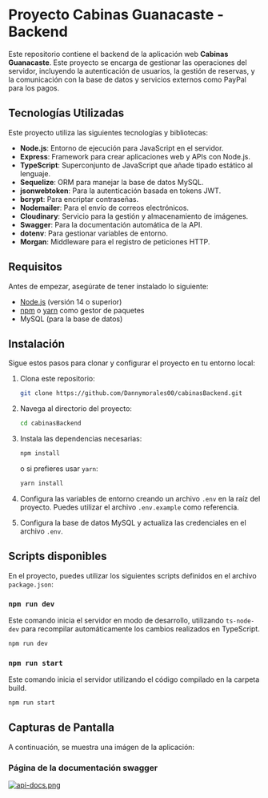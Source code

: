 # Proyecto Cabinas Guanacaste - Backend

Este repositorio contiene el backend de la aplicación web **Cabinas Guanacaste**. Este proyecto se encarga de gestionar las operaciones del servidor, incluyendo la autenticación de usuarios, la gestión de reservas, y la comunicación con la base de datos y servicios externos como PayPal para los pagos.

## Tecnologías Utilizadas

Este proyecto utiliza las siguientes tecnologías y bibliotecas:

- **Node.js**: Entorno de ejecución para JavaScript en el servidor.
- **Express**: Framework para crear aplicaciones web y APIs con Node.js.
- **TypeScript**: Superconjunto de JavaScript que añade tipado estático al lenguaje.
- **Sequelize**: ORM para manejar la base de datos MySQL.
- **jsonwebtoken**: Para la autenticación basada en tokens JWT.
- **bcrypt**: Para encriptar contraseñas.
- **Nodemailer**: Para el envío de correos electrónicos.
- **Cloudinary**: Servicio para la gestión y almacenamiento de imágenes.
- **Swagger**: Para la documentación automática de la API.
- **dotenv**: Para gestionar variables de entorno.
- **Morgan**: Middleware para el registro de peticiones HTTP.

## Requisitos

Antes de empezar, asegúrate de tener instalado lo siguiente:

- [Node.js](https://nodejs.org/) (versión 14 o superior)
- [npm](https://www.npmjs.com/) o [yarn](https://yarnpkg.com/) como gestor de paquetes
- MySQL (para la base de datos)

## Instalación

Sigue estos pasos para clonar y configurar el proyecto en tu entorno local:

1. Clona este repositorio:

    ```bash
    git clone https://github.com/Dannymorales00/cabinasBackend.git
    ```

2. Navega al directorio del proyecto:

    ```bash
    cd cabinasBackend
    ```

3. Instala las dependencias necesarias:

    ```bash
    npm install
    ```

    o si prefieres usar `yarn`:

    ```bash
    yarn install
    ```

4. Configura las variables de entorno creando un archivo `.env` en la raíz del proyecto. Puedes utilizar el archivo `.env.example` como referencia.

5. Configura la base de datos MySQL y actualiza las credenciales en el archivo `.env`.

## Scripts disponibles

En el proyecto, puedes utilizar los siguientes scripts definidos en el archivo `package.json`:

### `npm run dev`

Este comando inicia el servidor en modo de desarrollo, utilizando `ts-node-dev` para recompilar automáticamente los cambios realizados en TypeScript.
```bash
npm run dev

```
### `npm run start`

Este comando inicia el servidor utilizando el código compilado en la carpeta build.
```bash
npm run start

```

## Capturas de Pantalla
A continuación, se muestra una imágen de la aplicación:

### Página de la documentación swagger
[![api-docs.png](https://i.postimg.cc/2yVmtCvX/api-docs.png)](https://postimg.cc/V0Q3rQKj)
